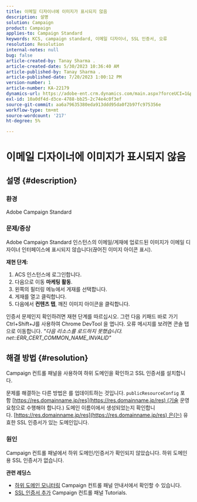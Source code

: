 ```yaml
---
title: 이메일 디자이너에 이미지가 표시되지 않음
description: 설명
solution: Campaign
product: Campaign
applies-to: Campaign Standard
keywords: KCS, campaign standard, 이메일 디자이너, SSL 인증서, 오류
resolution: Resolution
internal-notes: null
bug: false
article-created-by: Tanay Sharma .
article-created-date: 5/30/2023 10:36:40 AM
article-published-by: Tanay Sharma .
article-published-date: 7/20/2023 1:00:12 PM
version-number: 1
article-number: KA-22179
dynamics-url: https://adobe-ent.crm.dynamics.com/main.aspx?forceUCI=1&pagetype=entityrecord&etn=knowledgearticle&id=7b7b8cd8-d5fe-ed11-8f6e-6045bd006793
exl-id: 10a0df4d-d3ce-4788-bb25-2c74e4c0f3ef
source-git-commit: aa6a79635380eda913ddd95da0f2b97fc975356e
workflow-type: tm+mt
source-wordcount: '217'
ht-degree: 5%

---
```


# 이메일 디자이너에 이미지가 표시되지 않음

## 설명 {#description}


### 환경

Adobe Campaign Standard

### 문제/증상

Adobe Campaign Standard 인스턴스의 이메일/게재에 업로드된 이미지가 이메일 디자이너 인터페이스에 표시되지 않습니다(끊어진 이미지 아이콘 표시).

<b>재현 단계:</b>

1. ACS 인스턴스에 로그인합니다.
2. 다음으로 이동 <b>마케팅 활동</b>.
3. 왼쪽의 필터링 메뉴에서 게재를 선택합니다.
4. 게재를 열고 클릭합니다.
5. 다음에서 <b>컨텐츠 탭</b>,<b> </b>깨진 이미지 아이콘을 클릭합니다.


인증서 문제인지 확인하려면 재현 단계를 따르십시오. 그런 다음 키패드 바로 가기 Ctrl+Shift+J를 사용하여 Chrome DevTool 을 엽니다. 오류 메시지를 보려면 콘솔 탭으로 이동합니다. *&quot;다음 리소스를 로드하지 못했습니다. net::ERR_CERT_COMMON_NAME_INVALID&quot;*


## 해결 방법 {#resolution}


Campaign 컨트롤 패널을 사용하여 하위 도메인을 확인하고 SSL 인증서를 설치합니다.

문제를 해결하는 다른 방법은 를 업데이트하는 것입니다. `publicResourceConfig` 포함 [https://res.domainname.jp/res](https://res.domainname.jp/res) (기술 운영 요청으로 수행해야 합니다.) 도메인 이름이에서 생성되었는지 확인합니다. [https://res.domainname.jp/res](https://res.domainname.jp/res) 은(는) 유효한 SSL 인증서가 있는 도메인입니다.

### <b>원인</b>

Campaign 컨트롤 패널에서 하위 도메인/인증서가 확인되지 않았습니다. 하위 도메인용 SSL 인증서가 없습니다.

<b>관련 레딩스</b>

- [하위 도메인 모니터링](https://experienceleague.adobe.com/docs/control-panel/using/subdomains-and-certificates/monitoring-subdomains.html?lang=en) Campaign 컨트롤 패널 안내서에서 확인할 수 있습니다.
- [SSL 인증서 추가](https://experienceleague.adobe.com/docs/control-panel-learn/tutorials/subdomains-and-certificates/add-ssl-certificates.html?lang=en) Campaign 컨트롤 패널 Tutorials.
